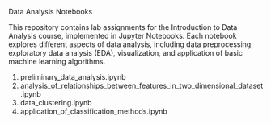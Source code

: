 Data Analysis Notebooks


This repository contains lab assignments for the Introduction to Data Analysis course, implemented in Jupyter Notebooks. Each notebook explores different aspects of data analysis, including data preprocessing, exploratory data analysis (EDA), visualization, and application of basic machine learning algorithms.
 1. preliminary_data_analysis.ipynb
 2. analysis_of_relationships_between_features_in_two_dimensional_dataset.ipynb
 3. data_clustering.ipynb
 4. application_of_classification_methods.ipynb

